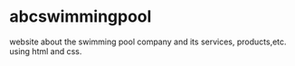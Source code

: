 # abcswimmingpool
website about the swimming pool company and its services, products,etc. using html and css.
